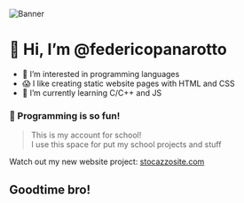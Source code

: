 ![Banner](https://cdn.discordapp.com/attachments/765646227303432232/969919780431757312/banner.png)

# 👋 Hi, I’m @federicopanarotto
- 👀 I’m interested in programming languages
- 😱 I like creating static website pages with HTML and CSS
- 🌱 I’m currently learning C/C++ and JS 
### 🧪 Programming is so fun!

> This is my account for school! <br>
> I use this space for put my school projects and stuff

Watch out my new website project: [stocazzosite.com](https://federicopanarotto.github.io/stocazzo-site/)

## Goodtime bro!
